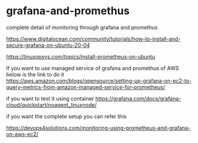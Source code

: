 # grafana-and-promethus
complete detail of monitoring through grafana and promethus

https://www.digitalocean.com/community/tutorials/how-to-install-and-secure-grafana-on-ubuntu-20-04

https://linuxopsys.com/topics/install-prometheus-on-ubuntu



If you want to use managed service of grafana and promethus of AWS below is the link to do it
https://aws.amazon.com/blogs/opensource/setting-up-grafana-on-ec2-to-query-metrics-from-amazon-managed-service-for-prometheus/



if you want to test it using container
https://grafana.com/docs/grafana-cloud/quickstart/noagent_linuxnode/


if you want the complete setup you can refer this

https://devops4solutions.com/monitoring-using-prometheus-and-grafana-on-aws-ec2/
